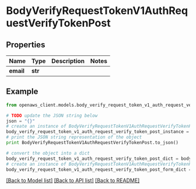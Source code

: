 # BodyVerifyRequestTokenV1AuthRequestVerifyTokenPost


## Properties
Name | Type | Description | Notes
------------ | ------------- | ------------- | -------------
**email** | **str** |  | 

## Example

```python
from openaws_client.models.body_verify_request_token_v1_auth_request_verify_token_post import BodyVerifyRequestTokenV1AuthRequestVerifyTokenPost

# TODO update the JSON string below
json = "{}"
# create an instance of BodyVerifyRequestTokenV1AuthRequestVerifyTokenPost from a JSON string
body_verify_request_token_v1_auth_request_verify_token_post_instance = BodyVerifyRequestTokenV1AuthRequestVerifyTokenPost.from_json(json)
# print the JSON string representation of the object
print BodyVerifyRequestTokenV1AuthRequestVerifyTokenPost.to_json()

# convert the object into a dict
body_verify_request_token_v1_auth_request_verify_token_post_dict = body_verify_request_token_v1_auth_request_verify_token_post_instance.to_dict()
# create an instance of BodyVerifyRequestTokenV1AuthRequestVerifyTokenPost from a dict
body_verify_request_token_v1_auth_request_verify_token_post_form_dict = body_verify_request_token_v1_auth_request_verify_token_post.from_dict(body_verify_request_token_v1_auth_request_verify_token_post_dict)
```
[[Back to Model list]](../README.md#documentation-for-models) [[Back to API list]](../README.md#documentation-for-api-endpoints) [[Back to README]](../README.md)


